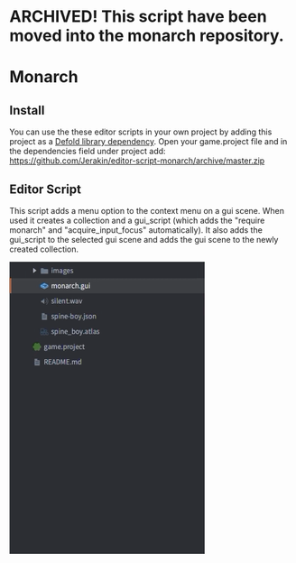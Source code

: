 # ARCHIVED! This script have been moved into the monarch repository.

# Monarch

## Install
You can use the these editor scripts in your own project by adding this project as a [Defold library dependency](https://www.defold.com/manuals/libraries/). Open your game.project file and in the dependencies field under project add:  
https://github.com/Jerakin/editor-script-monarch/archive/master.zip

## Editor Script
This script adds a menu option to the context menu on a gui scene. When used it creates a collection and a gui_script (which adds the "require monarch" and "acquire_input_focus" automatically). It also adds the gui_script to the selected gui scene and adds the gui scene to the newly created collection.

![monarch](/.github/monarch.gif)
